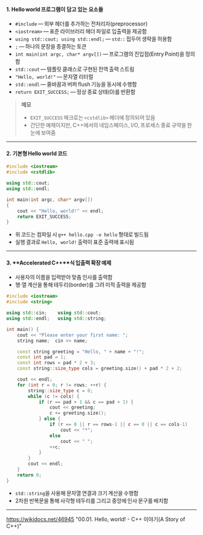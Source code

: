 #### 1. Hello world 프로그램이 담고 있는 요소들

* `#include` ― 외부 헤더를 추가하는 전처리자(preprocessor)
* `<iostream>` ― 표준 라이브러리 헤더 파일로 입출력을 제공함
* `using std::cout; using std::endl;` ― `std::` 접두어 생략을 허용함
* `;` ― 하나의 문장을 종결하는 토큰
* `int main(int argc, char* argv[])` ― 프로그램의 진입점(Entry Point)을 정의함 
* `std::cout` ― 템플릿 클래스로 구현된 전역 출력 스트림
* `"Hello, world!"` ― 문자열 리터럴
* `std::endl` ― 줄바꿈과 버퍼 flush 기능을 동시에 수행함 
* `return EXIT_SUCCESS;` ― 정상 종료 상태(0)를 반환함

> **메모**
>
> * `EXIT_SUCCESS` 매크로는 `<cstdlib>` 헤더에 정의되어 있음 
> * 간단한 예제이지만, C++에서의 네임스페이스, I/O, 프로세스 종료 규약을 한눈에 보여줌 

---

#### 2. 기본형 Hello world 코드

```cpp
#include <iostream>
#include <cstdlib>

using std::cout;
using std::endl;

int main(int argc, char* argv[])
{
    cout << "Hello, world!" << endl;
    return EXIT_SUCCESS;
}
```

* 위 코드는 컴파일 시 `g++ hello.cpp -o hello` 형태로 빌드됨 
* 실행 결과로 `Hello, world!` 출력이 표준 출력에 표시됨 

---

#### 3. \*\*Accelerated C++\*\*식 입출력 확장 예제

* 사용자의 이름을 입력받아 맞춤 인사를 출력함 
* 행·열 계산을 통해 테두리(border)를 그려 미적 출력을 제공함 

```cpp
#include <iostream>
#include <string>

using std::cin;    using std::cout;
using std::endl;   using std::string;

int main() {
    cout << "Please enter your first name: ";
    string name;  cin >> name;

    const string greeting = "Hello, " + name + "!";
    const int pad = 1;
    const int rows = pad * 2 + 3;
    const string::size_type cols = greeting.size() + pad * 2 + 2;

    cout << endl;
    for (int r = 0; r != rows; ++r) {
        string::size_type c = 0;
        while (c != cols) {
            if (r == pad + 1 && c == pad + 1) {
                cout << greeting;
                c += greeting.size();
            } else {
                if (r == 0 || r == rows-1 || c == 0 || c == cols-1)
                    cout << "*";
                else
                    cout << " ";
                ++c;
            }
        }
        cout << endl;
    }
    return 0;
}
```

* `std::string`을 사용해 문자열 연결과 크기 계산을 수행함 
* 2차원 반복문을 통해 사각형 테두리를 그리고 중앙에 인사 문구를 배치함 

---

https://wikidocs.net/46945 "00.01. Hello, world! - C++ 이야기(A Story of C++)"
